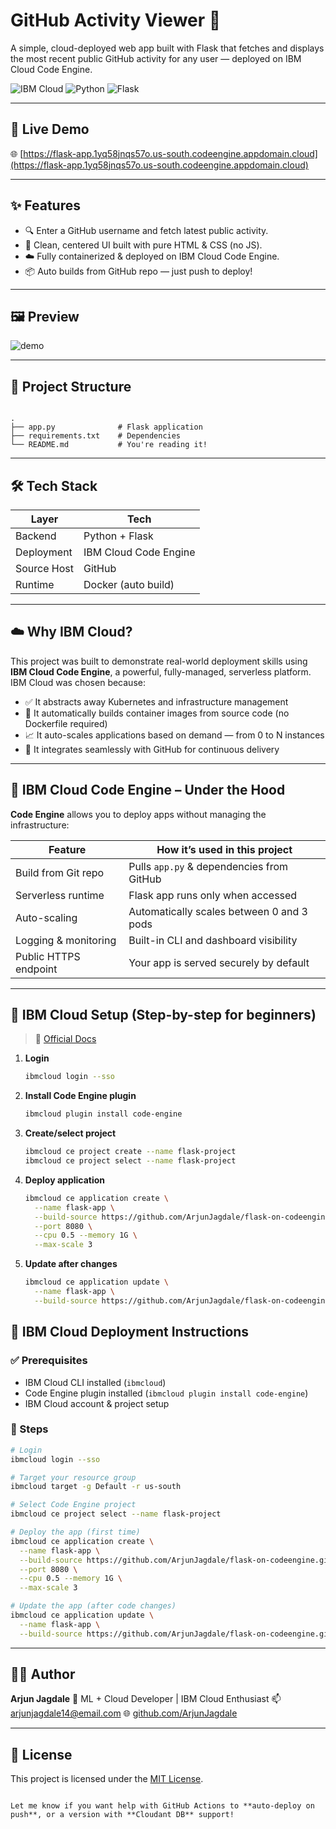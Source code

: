 # GitHub Activity Viewer 🚀

A simple, cloud-deployed web app built with Flask that fetches and displays the most recent public GitHub activity for any user — deployed on IBM Cloud Code Engine.

![IBM Cloud](https://img.shields.io/badge/IBM%20Cloud-Code%20Engine-blue) ![Python](https://img.shields.io/badge/Python-3.10+-yellow) ![Flask](https://img.shields.io/badge/Flask-Web%20App-red)

---

## 🔗 Live Demo

🌐 [https://flask-app.1yq58jnqs57o.us-south.codeengine.appdomain.cloud](https://flask-app.1yq58jnqs57o.us-south.codeengine.appdomain.cloud)

---

## ✨ Features

- 🔍 Enter a GitHub username and fetch latest public activity.
- 🎨 Clean, centered UI built with pure HTML & CSS (no JS).
- ☁️ Fully containerized & deployed on IBM Cloud Code Engine.
- 📦 Auto builds from GitHub repo — just push to deploy!

---

## 🖼️ Preview

![demo](https://github.com/user-attachments/assets/f793fee3-6346-439a-98ba-72fd7370f930)

---

## 📁 Project Structure

```

.
├── app.py              # Flask application
├── requirements.txt    # Dependencies
└── README.md           # You're reading it!

````

---

## 🛠️ Tech Stack

| Layer       | Tech                     |
|------------|---------------------------|
| Backend     | Python + Flask           |
| Deployment  | IBM Cloud Code Engine    |
| Source Host | GitHub                   |
| Runtime     | Docker (auto build)      |

---

## ☁️ Why IBM Cloud?

This project was built to demonstrate real-world deployment skills using **IBM Cloud Code Engine**, a powerful, fully-managed, serverless platform. IBM Cloud was chosen because:

* ✅ It abstracts away Kubernetes and infrastructure management
* 🔄 It automatically builds container images from source code (no Dockerfile required)
* 📈 It auto-scales applications based on demand — from 0 to N instances
* 🧩 It integrates seamlessly with GitHub for continuous delivery

---

## 🧠 IBM Cloud Code Engine – Under the Hood

**Code Engine** allows you to deploy apps without managing the infrastructure:

| Feature               | How it’s used in this project             |
| --------------------- | ----------------------------------------- |
| Build from Git repo   | Pulls `app.py` & dependencies from GitHub |
| Serverless runtime    | Flask app runs only when accessed         |
| Auto-scaling          | Automatically scales between 0 and 3 pods |
| Logging & monitoring  | Built-in CLI and dashboard visibility     |
| Public HTTPS endpoint | Your app is served securely by default    |

---

## 🚀 IBM Cloud Setup (Step-by-step for beginners)

> 🔗 [Official Docs](https://cloud.ibm.com/docs/codeengine?topic=codeengine-getting-started)

1. **Login**

   ```bash
   ibmcloud login --sso
   ```

2. **Install Code Engine plugin**

   ```bash
   ibmcloud plugin install code-engine
   ```

3. **Create/select project**

   ```bash
   ibmcloud ce project create --name flask-project
   ibmcloud ce project select --name flask-project
   ```

4. **Deploy application**

   ```bash
   ibmcloud ce application create \
     --name flask-app \
     --build-source https://github.com/ArjunJagdale/flask-on-codeengine.git \
     --port 8080 \
     --cpu 0.5 --memory 1G \
     --max-scale 3
   ```

5. **Update after changes**

   ```bash
   ibmcloud ce application update \
     --name flask-app \
     --build-source https://github.com/ArjunJagdale/flask-on-codeengine.git
   ```

## 🚀 IBM Cloud Deployment Instructions

### ✅ Prerequisites

- IBM Cloud CLI installed (`ibmcloud`)
- Code Engine plugin installed (`ibmcloud plugin install code-engine`)
- IBM Cloud account & project setup

### 🔧 Steps

```bash
# Login
ibmcloud login --sso

# Target your resource group
ibmcloud target -g Default -r us-south

# Select Code Engine project
ibmcloud ce project select --name flask-project

# Deploy the app (first time)
ibmcloud ce application create \
  --name flask-app \
  --build-source https://github.com/ArjunJagdale/flask-on-codeengine.git \
  --port 8080 \
  --cpu 0.5 --memory 1G \
  --max-scale 3

# Update the app (after code changes)
ibmcloud ce application update \
  --name flask-app \
  --build-source https://github.com/ArjunJagdale/flask-on-codeengine.git
````

---

## 👨‍💻 Author

**Arjun Jagdale**
💼 ML + Cloud Developer | IBM Cloud Enthusiast
📫 [arjunjagdale14@email.com](mailto:arjunjagdale14@email.com)
🌐 [github.com/ArjunJagdale](https://github.com/ArjunJagdale)

---

## 📝 License

This project is licensed under the [MIT License](LICENSE).

```

Let me know if you want help with GitHub Actions to **auto-deploy on push**, or a version with **Cloudant DB** support!
```
